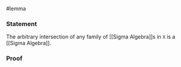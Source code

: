 #lemma
### Statement
The arbitrary intersection of any family of [[Sigma Algebra]]s in `X` is a [[Sigma Algebra]]. 
### Proof

